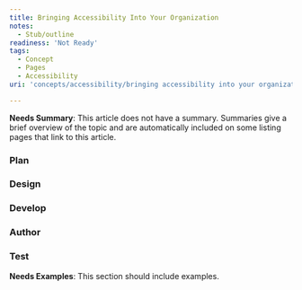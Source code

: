 ```yaml
---
title: Bringing Accessibility Into Your Organization
notes:
  - Stub/outline
readiness: 'Not Ready'
tags:
  - Concept
  - Pages
  - Accessibility
uri: 'concepts/accessibility/bringing accessibility into your organization'

---
```

**Needs Summary**: This article does not have a summary. Summaries give a brief overview of the topic and are automatically included on some listing pages that link to this article.

### <span>Plan</span>

### <span>Design</span>

### <span>Develop</span>

### <span>Author</span>

### <span>Test</span>

**Needs Examples**: This section should include examples.

